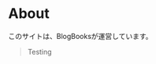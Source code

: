 <!-- {
    title: "About",
    author: "None"
} -->
# About
このサイトは、BlogBooksが運営しています。      
> Testing